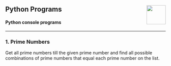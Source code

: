 <h2>
  <span>Python Programs</span>
  <img src="https://user-images.githubusercontent.com/41794735/207310250-b0fefb80-7de5-4bbe-a043-82e161b9e041.png" align="right" width="60"/>
</h2>
<h4>Python console programs</h4>

<hr/>

### 1. Prime Numbers
Get all prime numbers till the given prime number and find all possible combinations of prime numbers that equal each prime number on the list.
